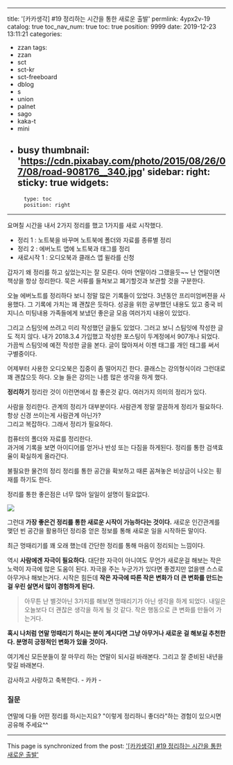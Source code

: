 
---
title: '[카카생각] #19  정리하는 시간을 통한 새로운 출발'
permlink: 4ypx2v-19
catalog: true
toc_nav_num: true
toc: true
position: 9999
date: 2019-12-23 13:11:21
categories:
- zzan
tags:
- zzan
- sct
- sct-kr
- sct-freeboard
- dblog
- s
- union
- palnet
- sago
- kaka-t
- mini
- busy
thumbnail: 'https://cdn.pixabay.com/photo/2015/08/26/07/08/road-908176__340.jpg'
sidebar:
    right:
        sticky: true
widgets:
    -
        type: toc
        position: right
---


요며칠 시간을 내서 2가지 정리를 했고 
1가지를  새로  시작했다. 

- 정리 1 : 노트북을 바꾸며 노트북에 폴더와 자료를 종류별 정리
- 정리 2 : 에버노트 앱에 노트북과 태그를 정리
- 새로시작 1 : 오디오북과 클래스 앱 윌라를 신청


갑자기 왜 정리를 하고 싶었는지는 잘 모른다. 
아마 연말이라 그랬을듯~~ 
난 연말이면 책상을 항상 정리한다.  묵은 서류를 들쳐보고
폐기할것과 보관할 것을 구분한다. 

오늘 에버노트를 정리하다 보니  정말 많은 기록들이 있었다.
3년동안 프리미엄버젼을 사용했다. 
그 기록에 가치는  꽤 괜찮은 듯하다. 
성공을  위한 공부했던 내용도 있고 중국 비지니스 미팅내용
가족들에게 보냈던 좋은글 모음 여러가지 내용이 있었다. 

그리고 스팀잇에 쓰려고 미리 작성했던 글들도 있었다. 
그러고 보니 스팀잇에 작성한 글도 적지 않다. 
내가 2018.3.4  가입했고 작성한 포스팅이  두계정에서
907개나 되었다.  가끔씩 스팀잇에  예전 작성한 글을 본다.
글이 많아져서 이젠 태그를 개인 태그를 써서 구별중이다.

어제부터 사용한 오디오북은 집중이 좀 떨어지긴 한다. 
클래스는 강의형식이라 그런대로 꽤 괜찮으듯 하다. 
오늘 들은 강의는 나름 많은 생각을 하게 했다. 

**정리하기**
정리란 것이 이런면에서 참 좋은것 같다.
여러가지 의미의 정리가 있다. 

사람을 정리한다. 관계의 정리가 대부분이다.
사람관계 정말 깔끔하게 정리가 필요하다.
항상 신경 쓰이는게 사람관계  아닌가?  
그리고 복잡하다. 그래서 정리가 필요하다.  

컴퓨터의 폴더와 자료를 정리한다.  
과거에 기록을 보면 아이디어를 얻거나 반성 
또는 다짐을 하게된다. 정리를 통한 검색효율이
확실하게 올라간다. 

불필요한 물건의 정리
정리를 통한 공간을 확보하고 때론 꼼쳐놓은
비상금이 나오는 횡재를 하기도 한다. 

정리를 통한 좋은점은 너무 많아 
일일이 설명이 필요없다.

![](https://cdn.pixabay.com/photo/2015/08/26/07/08/road-908176__340.jpg)

그런대 **가장 좋은건 정리를 통한 새로운 시작이
가능하다는 것이다.** 
새로운 인간관계를 맺던 빈 공간을 활용하던
정리중 얻은 정보를 통해 새로운 일을 시작하든 말이다.

최근 멍때리기를 꽤 오래 했는데
간단한 정리를 통해 마음이 정리되는 느낌이다.

역시 **사람에겐  자극이 필요하다.** 
대단한 자극이 아니여도 무언가 새로운걸 해보는
작은 노력이 자극에 많은 도움이 된다. 
자극을 주는 누군가가 있다면 좋겠지만 없을땐
스스로 아무거나 해보는거다.   시작은 힘든데
**작은 자극에 따른 작은 변화가 더 큰 변화를 만드는걸
우린 살면서 많이 경험하게 된다.** 

>아무튼 난 별것아닌 3가지를 해보면  멍때리기가 아닌
생각을 하게 되었다.  내일은  오늘보다 더 괜찮은 생각을
하게 될 것 같다.  작은 행동으로 큰  변화를 만들어 가는거다.

**혹시 나처럼 연말 멍때리기 하시는 분이 계시다면 
그냥 아무거나 새로운 걸 해보길 추천한다. 
분명히 긍정적인 변화가 있을 것이다.**

여기계신 모든분들이 잘 마무리 하는 연말이 되시길
바래본다.  그리고 잘 준비된 내년을 맞길 바래본다. 

감사하고 사랑하고 축복한다. - 카카 - 


### 질문
연말에 다들 어떤 정리를 하시는지요? 
"이렇게 정리하니 좋더라"하는 경험이 있으시면
공유해 주세요^^

- - -

This page is synchronized from the post: ['[카카생각] #19  정리하는 시간을 통한 새로운 출발'](https://steemit.com/@kibumh/4ypx2v-19)
